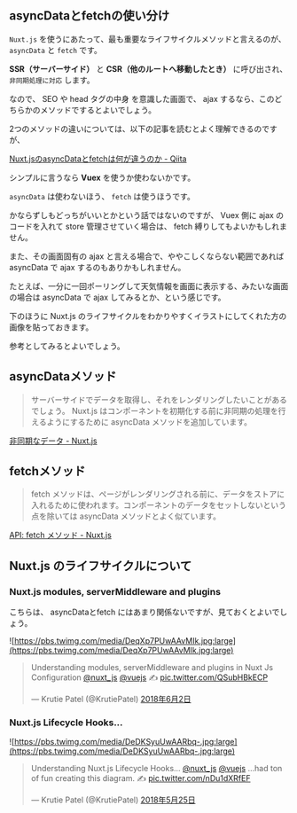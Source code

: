 ## asyncDataとfetchの使い分け

`Nuxt.js` を使うにあたって、最も重要なライフサイクルメソッドと言えるのが、 `asyncData` と `fetch` です。

**SSR（サーバーサイド）** と **CSR（他のルートへ移動したとき）** に呼び出され、 `非同期処理に対応` します。

なので、 SEO や head タグの中身 を意識した画面で、 ajax するなら、このどちらかのメソッドでするとよいでしょう。

2つのメソッドの違いについては、以下の記事を読むとよく理解できるのですが、

[Nuxt.jsのasyncDataとfetchは何が違うのか - Qiita](https://qiita.com/Tsuyoshi84/items/2e47b7f5e7fb8c0c3c66)

シンプルに言うなら **Vuex** を使うか使わないかです。

`asyncData` は使わないほう、 `fetch` は使うほうです。

かならずしもどっちがいいとかという話ではないのですが、 Vuex 側に ajax のコードを入れて store 管理させていく場合は、 fetch 縛りしてもよいかもしれません。

また、その画面固有の ajax と言える場合で、ややこしくならない範囲であれば asyncData で ajax するのもありかもしれません。

たとえば、一分に一回ポーリングして天気情報を画面に表示する、みたいな画面の場合は asyncData で ajax してみるとか、という感じです。

下のほうに Nuxt.js のライフサイクルをわかりやすくイラストにしてくれた方の画像を貼っておきます。

参考としてみるとよいでしょう。

## asyncDataメソッド

> サーバーサイドでデータを取得し、それをレンダリングしたいことがあるでしょう。 Nuxt.js はコンポーネントを初期化する前に非同期の処理を行えるようにするために asyncData メソッドを追加しています。

[非同期なデータ - Nuxt.js](https://ja.nuxtjs.org/guide/async-data)

## fetchメソッド

> fetch メソッドは、ページがレンダリングされる前に、データをストアに入れるために使われます。コンポーネントのデータをセットしないという点を除いては asyncData メソッドとよく似ています。

[API: fetch メソッド - Nuxt.js](https://ja.nuxtjs.org/api/pages-fetch/)

## Nuxt.js のライフサイクルについて

### Nuxt.js modules, serverMiddleware and plugins

こちらは、 asyncDataとfetch にはあまり関係ないですが、見ておくとよいでしょう。

![https://pbs.twimg.com/media/DeqXp7PUwAAvMIk.jpg:large](https://pbs.twimg.com/media/DeqXp7PUwAAvMIk.jpg:large)

<blockquote class="twitter-tweet" data-cards="hidden" data-lang="ja"><p lang="en" dir="ltr">Understanding modules, serverMiddleware and plugins in Nuxt Js Configuration <a href="https://twitter.com/nuxt_js?ref_src=twsrc%5Etfw">@nuxt_js</a> <a href="https://twitter.com/vuejs?ref_src=twsrc%5Etfw">@vuejs</a> ✍️ <a href="https://t.co/QSubHBkECP">pic.twitter.com/QSubHBkECP</a></p>&mdash; Krutie Patel (@KrutiePatel) <a href="https://twitter.com/KrutiePatel/status/1002781159997100033?ref_src=twsrc%5Etfw">2018年6月2日</a></blockquote>
<script async src="https://platform.twitter.com/widgets.js" charset="utf-8"></script>

### Nuxt.js Lifecycle Hooks...

![https://pbs.twimg.com/media/DeDKSyuUwAARbq-.jpg:large](https://pbs.twimg.com/media/DeDKSyuUwAARbq-.jpg:large)

<blockquote class="twitter-tweet" data-cards="hidden" data-lang="ja"><p lang="en" dir="ltr">Understanding Nuxt.js Lifecycle Hooks... <a href="https://twitter.com/nuxt_js?ref_src=twsrc%5Etfw">@nuxt_js</a> <a href="https://twitter.com/vuejs?ref_src=twsrc%5Etfw">@vuejs</a> ...had ton of fun creating this diagram. ✍️ <a href="https://t.co/nDu1dXRfEF">pic.twitter.com/nDu1dXRfEF</a></p>&mdash; Krutie Patel (@KrutiePatel) <a href="https://twitter.com/KrutiePatel/status/1000022559184764930?ref_src=twsrc%5Etfw">2018年5月25日</a></blockquote>
<script async src="https://platform.twitter.com/widgets.js" charset="utf-8"></script>
